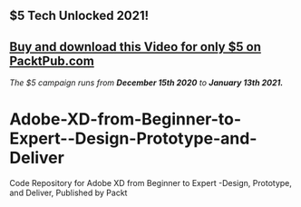## $5 Tech Unlocked 2021!
[Buy and download this Video for only $5 on PacktPub.com](https://www.packtpub.com/product/adobe-xd-from-beginner-to-expert-design-prototype-and-deliver-video/9781800204928)
-----
*The $5 campaign         runs from __December 15th 2020__ to __January 13th 2021.__*

# Adobe-XD-from-Beginner-to-Expert--Design-Prototype-and-Deliver
Code Repository for Adobe XD from Beginner to Expert -Design, Prototype, and Deliver, Published by Packt
